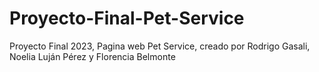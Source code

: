# Proyecto-Final-Pet-Service
Proyecto Final 2023, Pagina web Pet Service, creado por Rodrigo Gasali, Noelia Luján Pérez y Florencia Belmonte 
